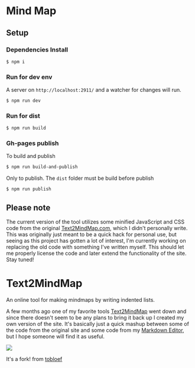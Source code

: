 # Mind Map

## Setup

### Dependencies Install

```bash
$ npm i
```

### Run for dev env

A server on `http://localhost:2911/` and a watcher for changes will run.

```bash
$ npm run dev
```

### Run for dist

```bash
$ npm run build
```

### Gh-pages publish

To build and publish

```bash
$ npm run build-and-publish
```

Only to publish. The `dist` folder must be build before publish

```bash
$ npm run publish
```

## Please note

The current version of the tool utilizes some minified JavaScript and CSS code from the original [Text2MindMap.com](http://www.text2mindmap.com), which I didn't personally write. This was originally just meant to be a quick hack for personal use, but seeing as this project has gotten a lot of interest, I'm currently working on replacing the old code with something I've written myself. This should let me properly license the code and later extend the functionality of the site. Stay tuned!

# Text2MindMap

An online tool for making mindmaps by writing indented lists.

A few months ago one of my favorite tools [Text2MindMap](http://www.text2mindmap.com) went down and since there doesn't seem to be any plans to bring it back up I created my own version of the site. It's basically just a quick mashup between some of the code from the original site and some code from my [Markdown Editor](https://tobloef.com/markant/), but I hope someone will find it as useful.

![](https://i.imgur.com/1dov0WF.png)

It's a fork! from [tobloef](https://github.com/tobloef/text2mindmap)
